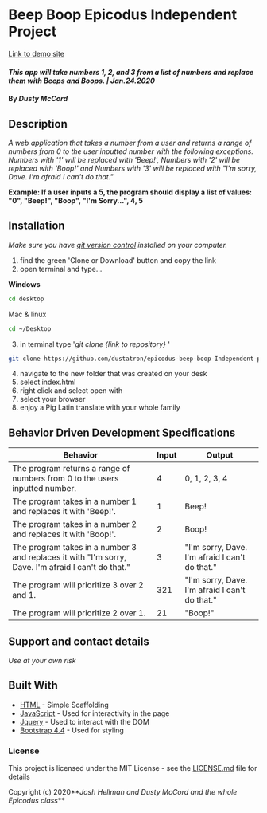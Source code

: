 # Beep Boop Epicodus Independent Project 

[Link to demo site](https://dustatron.github.io/epicodus-beep-boop-Independent-project/)

#### _This app will take numbers 1, 2, and 3 from a list of numbers and replace them with Beeps and Boops. | Jan.24.2020_

#### By _**Dusty McCord**_

## Description

_A web application that takes a number from a user and returns a range of numbers from 0 to the user inputted number with the following exceptions. Numbers with '1' will be replaced with 'Beep!', Numbers with '2' will be replaced with 'Boop!' and Numbers with '3' will be replaced with "I'm sorry, Dave. I'm afraid I can't do that."_

**Example: If a user inputs a 5, the program should display a list of values: "0", "Beep!", "Boop", "I'm Sorry...", 4, 5**

## Installation

_Make sure you have [git version control](https://git-scm.com/downloads) installed on your computer._

1. find the green 'Clone or Download' button and copy the link
2. open terminal and type...

**Windows**
```sh 
cd desktop
```

 Mac & linux 
 ```sh
 cd ~/Desktop
 ```

 3. in terminal type '_git clone {link to repository}_ '

```sh
git clone https://github.com/dustatron/epicodus-beep-boop-Independent-project.git
```

4. navigate to the new folder that was created on your desk
5. select index.html
6. right click and select open with
7. select your browser
8. enjoy a Pig Latin translate with your whole family

## Behavior Driven Development Specifications

Behavior | Input |  Output
---------|-------|----
The program returns a range of numbers from 0 to the users inputted number. | 4 | 0, 1, 2, 3, 4
The program takes in a number 1 and replaces it with 'Beep!'. | 1 | Beep!
The program takes in a number 2 and replaces it with 'Boop!'. | 2 | Boop!
The program takes in a number 3 and replaces it with "I'm sorry, Dave. I'm afraid I can't do that." | 3 | "I'm sorry, Dave. I'm afraid I can't do that."
The program will prioritize 3 over 2 and 1. | 321 | "I'm sorry, Dave. I'm afraid I can't do that."
The program will prioritize 2 over 1. | 21 | "Boop!"


## Support and contact details

_Use at your own risk_

## Built With

* [HTML](https://developer.mozilla.org/en-US/docs/Web/HTML) - Simple Scaffolding
* [JavaScript](https://developer.mozilla.org/en-US/docs/Web/JavaScript) - Used for interactivity in the page
* [Jquery](https://jquery.com/) - Used to interact with the DOM
* [Bootstrap 4.4](https://getbootstrap.com/) - Used for styling

### License

This project is licensed under the MIT License - see the [LICENSE.md](LICENSE.md) file for details

Copyright (c) 2020**_Josh Hellman and Dusty McCord and the whole Epicodus class_**
